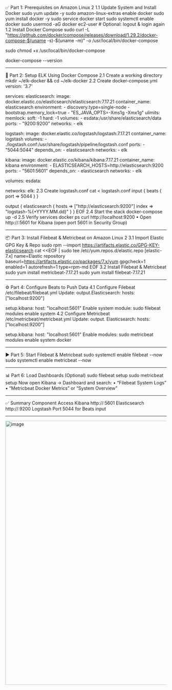 
✅ Part 1: Prerequisites on Amazon Linux 2
1.1 Update System and Install Docker
sudo yum update -y
sudo amazon-linux-extras enable docker
sudo yum install docker -y
sudo service docker start
sudo systemctl enable docker
sudo usermod -aG docker ec2-user  # Optional: logout & login again
1.2 Install Docker Compose
sudo curl -L "https://github.com/docker/compose/releases/download/1.29.2/docker-compose-$(uname -s)-$(uname -m)" -o /usr/local/bin/docker-compose


sudo chmod +x /usr/local/bin/docker-compose

docker-compose --version
________________________________________
📁 Part 2: Setup ELK Using Docker Compose
2.1 Create a working directory
mkdir ~/elk-docker && cd ~/elk-docker
2.2 Create docker-compose.yml
version: '3.7'

services:
  elasticsearch:
    image: docker.elastic.co/elasticsearch/elasticsearch:7.17.21
    container_name: elasticsearch
    environment:
      - discovery.type=single-node
      - bootstrap.memory_lock=true
      - "ES_JAVA_OPTS=-Xms1g -Xmx1g"
    ulimits:
      memlock:
        soft: -1
        hard: -1
    volumes:
      - esdata:/usr/share/elasticsearch/data
    ports:
      - "9200:9200"
    networks:
      - elk

  logstash:
    image: docker.elastic.co/logstash/logstash:7.17.21
    container_name: logstash
    volumes:
      - ./logstash.conf:/usr/share/logstash/pipeline/logstash.conf
    ports:
      - "5044:5044"
    depends_on:
      - elasticsearch
    networks:
      - elk

  kibana:
    image: docker.elastic.co/kibana/kibana:7.17.21
    container_name: kibana
    environment:
      - ELASTICSEARCH_HOSTS=http://elasticsearch:9200
    ports:
      - "5601:5601"
    depends_on:
      - elasticsearch
    networks:
      - elk

volumes:
  esdata:

networks:
  elk:
2.3 Create logstash.conf
cat <<EOF > logstash.conf
input {
  beats {
    port => 5044
  }
}

output {
  elasticsearch {
    hosts => ["http://elasticsearch:9200"]
    index => "logstash-%{+YYYY.MM.dd}"
  }
}
EOF
2.4 Start the stack
docker-compose up -d
2.5 Verify services
docker ps
curl http://localhost:9200
•	Open http://<EC2-IP>:5601 for Kibana (open port 5601 in Security Group)
________________________________________
📦 Part 3: Install Filebeat & Metricbeat on Amazon Linux 2
3.1 Import Elastic GPG Key & Repo
sudo rpm --import https://artifacts.elastic.co/GPG-KEY-elasticsearch
cat <<EOF | sudo tee /etc/yum.repos.d/elastic.repo
[elastic-7.x]
name=Elastic repository
baseurl=https://artifacts.elastic.co/packages/7.x/yum
gpgcheck=1
enabled=1
autorefresh=1
type=rpm-md
EOF
3.2 Install Filebeat & Metricbeat
sudo yum install metricbeat-7.17.21 
sudo yum install filebeat-7.17.21
________________________________________
⚙️ Part 4: Configure Beats to Push Data
4.1 Configure Filebeat /etc/filebeat/filebeat.yml
Update:
output.Elasticsearch:
  hosts: ["localhost:9200"]

setup.kibana:
  host: "localhost:5601"
Enable system module:
sudo filebeat modules enable system
4.2 Configure Metricbeat /etc/metricbeat/metricbeat.yml
Update:
output. Elasticsearch:
  hosts: ["localhost:9200"]

setup.kibana:
  host: "localhost:5601"
Enable modules:
sudo metricbeat modules enable system docker
________________________________________
▶️ Part 5: Start Filebeat & Metricbeat
sudo systemctl enable filebeat --now
sudo systemctl enable metricbeat --now
________________________________________
📊 Part 6: Load Dashboards (Optional)
sudo filebeat setup
sudo metricbeat setup
Now open Kibana → Dashboard and search:
•	“Filebeat System Logs”
•	“Metricbeat Docker Metrics” or “System Overview”
________________________________________
✅ Summary
Component	Access
Kibana	http://<EC2-IP>:5601
Elasticsearch	http://<EC2-IP>:9200
Logstash	Port 5044 for Beats input
________________________________________
<img width="1599" height="821" alt="image" src="https://github.com/user-attachments/assets/96ddb794-7a93-4f40-bfd1-4d7795527d9b" />


